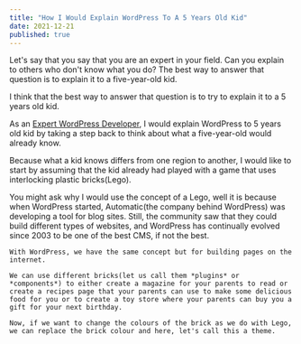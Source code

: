 ```yaml
---
title: "How I Would Explain WordPress To A 5 Years Old Kid"
date: 2021-12-21
published: true
---
```


Let's say that you say that you are an expert in your field. Can you explain to others who don't know what you do?
The best way to answer that question is to explain it to a five-year-old kid.

I think that the best way to answer that question is to try to explain it to a 5 years old kid.

As an [Expert WordPress Developer](https://codeable.io/), I would explain WordPress to 5 years old kid by taking a step back to think about what a five-year-old would already know.

Because what a kid knows differs from one region to another, I would like to start by assuming that the kid already had played with a game that uses interlocking plastic bricks(Lego).

You might ask why I would use the concept of a Lego, well it is because when WordPress started, Automatic(the company behind WordPress) was developing a tool for blog sites. Still, the community saw that they could build different types of websites, and WordPress has continually evolved since 2003 to be one of the best CMS, if not the best.

```
With WordPress, we have the same concept but for building pages on the internet. 

We can use different bricks(let us call them *plugins* or *components*) to either create a magazine for your parents to read or create a recipes page that your parents can use to make some delicious food for you or to create a toy store where your parents can buy you a gift for your next birthday.

Now, if we want to change the colours of the brick as we do with Lego, we can replace the brick colour and here, let's call this a theme.
```

